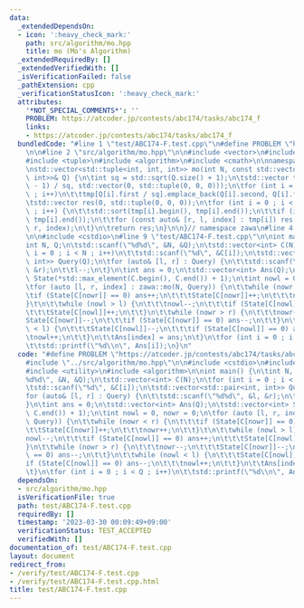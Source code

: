 ```yaml
---
data:
  _extendedDependsOn:
  - icon: ':heavy_check_mark:'
    path: src/algorithm/mo.hpp
    title: mo (Mo's Algorithm)
  _extendedRequiredBy: []
  _extendedVerifiedWith: []
  _isVerificationFailed: false
  _pathExtension: cpp
  _verificationStatusIcon: ':heavy_check_mark:'
  attributes:
    '*NOT_SPECIAL_COMMENTS*': ''
    PROBLEM: https://atcoder.jp/contests/abc174/tasks/abc174_f
    links:
    - https://atcoder.jp/contests/abc174/tasks/abc174_f
  bundledCode: "#line 1 \"test/ABC174-F.test.cpp\"\n#define PROBLEM \"https://atcoder.jp/contests/abc174/tasks/abc174_f\"\
    \n\n#line 2 \"src/algorithm/mo.hpp\"\n\n#include <vector>\n#include <utility>\n\
    #include <tuple>\n#include <algorithm>\n#include <cmath>\n\nnamespace zawa {\n\
    \nstd::vector<std::tuple<int, int, int>> mo(int N, const std::vector<std::pair<int,\
    \ int>>& Q) {\n\tint sq = std::sqrt(Q.size() + 1);\n\tstd::vector tmp((N + sq\
    \ - 1) / sq, std::vector(0, std::tuple(0, 0, 0)));\n\tfor (int i = 0 ; i < (int)Q.size()\
    \ ; i++)\n\t\ttmp[Q[i].first / sq].emplace_back(Q[i].second, Q[i].first, i);\n\
    \tstd::vector res(0, std::tuple(0, 0, 0));\n\tfor (int i = 0 ; i < (int)tmp.size()\
    \ ; i++) {\n\t\tstd::sort(tmp[i].begin(), tmp[i].end());\n\t\tif (i & 1) std::reverse(tmp[i].begin(),\
    \ tmp[i].end());\n\t\tfor (const auto& [r, l, index] : tmp[i]) res.emplace_back(l,\
    \ r, index);\n\t}\n\treturn res;\n}\n\n}// namespace zawa\n#line 4 \"test/ABC174-F.test.cpp\"\
    \n\n#include <cstdio>\n#line 9 \"test/ABC174-F.test.cpp\"\n\nint main() {\n\t\
    int N, Q;\n\tstd::scanf(\"%d%d\", &N, &Q);\n\tstd::vector<int> C(N);\n\tfor (int\
    \ i = 0 ; i < N ; i++)\n\t\tstd::scanf(\"%d\", &C[i]);\n\tstd::vector<std::pair<int,\
    \ int>> Query(Q);\n\tfor (auto& [l, r] : Query) {\n\t\tstd::scanf(\"%d%d\", &l,\
    \ &r);\n\t\tl--;\n\t}\n\tint ans = 0;\n\tstd::vector<int> Ans(Q);\n\tstd::vector<int>\
    \ State(*std::max_element(C.begin(), C.end()) + 1);\n\tint nowl = 0, nowr = 0;\n\
    \tfor (auto [l, r, index] : zawa::mo(N, Query)) {\n\t\twhile (nowr < r) {\n\t\t\
    \tif (State[C[nowr]] == 0) ans++;\n\t\t\tState[C[nowr]]++;\n\t\t\tnowr++;\n\t\t\
    }\t\n\t\twhile (nowl > l) {\n\t\t\tnowl--;\n\t\t\tif (State[C[nowl]] == 0) ans++;\n\
    \t\t\tState[C[nowl]]++;\n\t\t}\n\t\twhile (nowr > r) {\n\t\t\tnowr--;\n\t\t\t\
    State[C[nowr]]--;\n\t\t\tif (State[C[nowr]] == 0) ans--;\n\t\t}\n\t\twhile (nowl\
    \ < l) {\n\t\t\tState[C[nowl]]--;\n\t\t\tif (State[C[nowl]] == 0) ans--;\n\t\t\
    \tnowl++;\n\t\t}\n\t\tAns[index] = ans;\n\t}\n\tfor (int i = 0 ; i < Q ; i++)\n\
    \t\tstd::printf(\"%d\\n\", Ans[i]);\n}\n"
  code: "#define PROBLEM \"https://atcoder.jp/contests/abc174/tasks/abc174_f\"\n\n\
    #include \"../src/algorithm/mo.hpp\"\n\n#include <cstdio>\n#include <vector>\n\
    #include <utility>\n#include <algorithm>\n\nint main() {\n\tint N, Q;\n\tstd::scanf(\"\
    %d%d\", &N, &Q);\n\tstd::vector<int> C(N);\n\tfor (int i = 0 ; i < N ; i++)\n\t\
    \tstd::scanf(\"%d\", &C[i]);\n\tstd::vector<std::pair<int, int>> Query(Q);\n\t\
    for (auto& [l, r] : Query) {\n\t\tstd::scanf(\"%d%d\", &l, &r);\n\t\tl--;\n\t\
    }\n\tint ans = 0;\n\tstd::vector<int> Ans(Q);\n\tstd::vector<int> State(*std::max_element(C.begin(),\
    \ C.end()) + 1);\n\tint nowl = 0, nowr = 0;\n\tfor (auto [l, r, index] : zawa::mo(N,\
    \ Query)) {\n\t\twhile (nowr < r) {\n\t\t\tif (State[C[nowr]] == 0) ans++;\n\t\
    \t\tState[C[nowr]]++;\n\t\t\tnowr++;\n\t\t}\t\n\t\twhile (nowl > l) {\n\t\t\t\
    nowl--;\n\t\t\tif (State[C[nowl]] == 0) ans++;\n\t\t\tState[C[nowl]]++;\n\t\t\
    }\n\t\twhile (nowr > r) {\n\t\t\tnowr--;\n\t\t\tState[C[nowr]]--;\n\t\t\tif (State[C[nowr]]\
    \ == 0) ans--;\n\t\t}\n\t\twhile (nowl < l) {\n\t\t\tState[C[nowl]]--;\n\t\t\t\
    if (State[C[nowl]] == 0) ans--;\n\t\t\tnowl++;\n\t\t}\n\t\tAns[index] = ans;\n\
    \t}\n\tfor (int i = 0 ; i < Q ; i++)\n\t\tstd::printf(\"%d\\n\", Ans[i]);\n}\n"
  dependsOn:
  - src/algorithm/mo.hpp
  isVerificationFile: true
  path: test/ABC174-F.test.cpp
  requiredBy: []
  timestamp: '2023-03-30 00:09:49+09:00'
  verificationStatus: TEST_ACCEPTED
  verifiedWith: []
documentation_of: test/ABC174-F.test.cpp
layout: document
redirect_from:
- /verify/test/ABC174-F.test.cpp
- /verify/test/ABC174-F.test.cpp.html
title: test/ABC174-F.test.cpp
---
```

